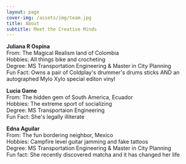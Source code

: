 ```yaml
---
layout: page
cover-img: /assets/img/team.jpg
title: About
subtitle: Meet the Creative Minds
---
```



**Juliana R Ospina**\
From:     The Magical Realism land of Colombia\
Hobbies:  All things bike and crocheting\
Degree:   MS Transportation Engineering & Master in City Planning\
Fun Fact: Owns a pair of Coldplay's drummer's drums sticks AND an autographed Mylo Xylo special editon vinyl




**Lucia Game**\
From:     The hidden gem of South America, Ecuador\
Hobbies:  The extreme sport of socializing\
Degree:   MS Transportaion Engineering\
Fun Fact: She's legally illiterate

**Edna Aguilar**\
From:     The fun bordering neighbor, Mexico\
Hobbies:  Campfire level guitar jamming and fake tattoos\
Degree:   MS Transportation Engineering & Master in City Planning\
Fun fact: She recently discovered matcha and it has changed her life
